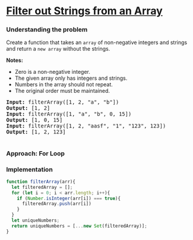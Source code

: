 # [Filter out Strings from an Array](https://edabit.com/challenge/b2NdDSdkjqFnCTfS8)

### Understanding the problem

Create a function that takes an `array` of non-negative integers and strings and return a `new array` without the strings.

<b>Notes:</b>
- Zero is a non-negative integer.
- The given array only has integers and strings.
- Numbers in the array should not repeat.
- The original order must be maintained.

<pre>
<b>Input:</b> filterArray([1, 2, "a", "b"])
<b>Output:</b> [1, 2]
<b>Input:</b> filterArray([1, "a", "b", 0, 15])
<b>Output:</b> [1, 0, 15]
<b>Input:</b> filterArray([1, 2, "aasf", "1", "123", 123])
<b>Output:</b> [1, 2, 123]
</pre>

#
### Approach: For Loop

### Implementation
```js
function filterArray(arr){
  let filteredArray = [];
  for (let i = 0; i < arr.length; i++){
    if (Number.isInteger(arr[i]) === true){
      filteredArray.push(arr[i])
    }
  }
  let uniqueNumbers; 
  return uniqueNumbers = [...new Set(filteredArray)];
}
```
